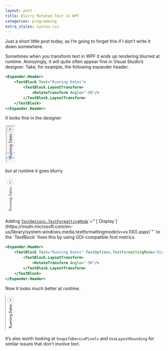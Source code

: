 ```yaml
---
layout: post
title: Blurry Rotated Text In WPF
categories: programming
extra_styles: syntax.css
---
```

Just a short little post today, as I’m going to forget this if I don’t write it down somewhere.

Sometimes when you transform text in WPF it ends up rendering blurred at runtime.  Annoyingly, it will quite often appear fine in Visual Studio’s designer.  Take, for example, the following expander header.

```xml
<Expander.Header>
    <TextBlock Text="Running Dates">
        <TextBlock.LayoutTransform>
            <RotateTransform Angle="-90"/>
        </TextBlock.LayoutTransform>
    </TextBlock>
</Expander.Header>
```

It looks fine in the designer

![](/images/blurry_designer.png)

but at runtime it goes blurry

![](/images/blurry_blurry.png)

Adding [`TextOptions.TextFormattingMode`](https://msdn.microsoft.com/en-us/library/system.windows.media.textoptions.textformattingmode(v=vs.100).aspx)`="`[`Display`](https://msdn.microsoft.com/en-us/library/system.windows.media.textformattingmode(v=vs.100).aspx)`"` to the `TextBlock` fixes this by using GDI-compatible font metrics.

```xml
<Expander.Header>
    <TextBlock Text="Running Dates" TextOptions.TextFormattingMode="Display">
        <TextBlock.LayoutTransform>
            <RotateTransform Angle="-90"/>
        </TextBlock.LayoutTransform>
    </TextBlock>
</Expander.Header>
```

Now it looks much better at runtime.

![](/images/blurry_fixed.png)

It’s also worth looking at `SnapsToDevicePixels` and `UseLayoutRounding` for similar issues that don’t involve text.

